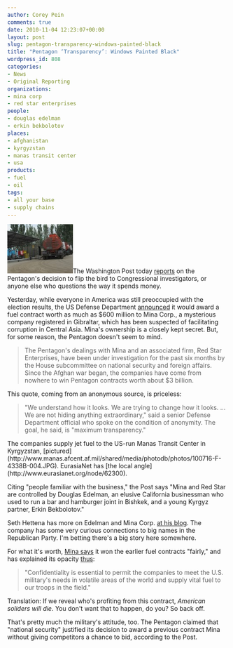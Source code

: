 ```yaml
---
author: Corey Pein
comments: true
date: 2010-11-04 12:23:07+00:00
layout: post
slug: pentagon-transparency-windows-painted-black
title: "Pentagon ‘Transparency’: Windows Painted Black"
wordpress_id: 808
categories:
- News
- Original Reporting
organizations:
- mina corp
- red star enterprises
people:
- douglas edelman
- erkin bekbolotov
places:
- afghanistan
- kyrgyzstan
- manas transit center
- usa
products:
- fuel
- oil
tags:
- all your base
- supply chains
---
```


![](/images/2010/11/manas-transit-center-air-force-detail-150x112.jpg)The Washington Post today [reports](http://www.washingtonpost.com/wp-dyn/content/article/2010/11/03/AR2010110307624.html?wprss=rss_nation) on the Pentagon's decision to flip the bird to Congressional investigators, or anyone else who questions the way it spends money.

Yesterday, while everyone in America was still preoccupied with the election results, the US Defense Department [announced](http://www.defense.gov//contracts/contract.aspx?contractid=4401) it would award a fuel contract worth as much as $600 million to Mina Corp., a mysterious company registered in Gibraltar, which has been suspected of facilitating corruption in Central Asia. Mina's ownership is a closely kept secret. But, for some reason, the Pentagon doesn't seem to mind.


> The Pentagon's dealings with Mina and an associated firm, Red Star Enterprises, have been under investigation for the past six months by the House subcommittee on national security and foreign affairs. Since the Afghan war began, the companies have come from nowhere to win Pentagon contracts worth about $3 billion.


This quote, coming from an anonymous source, is priceless:


> "We understand how it looks. We are trying to change how it looks. ... We are not hiding anything extraordinary," said a senior Defense Department official who spoke on the condition of anonymity. The goal, he said, is "maximum transparency."


<!-- more -->The companies supply jet fuel to the US-run Manas Transit Center in Kyrgyzstan, [pictured](http://www.manas.afcent.af.mil/shared/media/photodb/photos/100716-F-4338B-004.JPG). EurasiaNet has [the local angle](http://www.eurasianet.org/node/62300).

Citing "people familiar with the business," the Post says "Mina and Red Star are controlled by Douglas Edelman, an elusive California businessman who used to run a bar and hamburger joint in Bishkek, and a young Kyrgyz partner, Erkin Bekbolotov."

Seth Hettena has more on Edelman and Mina Corp. [at his blog](http://www.sethhettena.com/tag/mina-corp/). The company has some very curious connections to big names in the Republican Party. I'm betting there's a big story here somewhere.

For what it's worth, [Mina says](http://www.prnewswire.com/news-releases/statement-by-mina-corp-on-recent-media-reports-91001879.html) it won the earlier fuel contracts "fairly," and has explained its opacity [thus](http://www.thestreet.com/story/10813616/mina-corp-and-red-star-enterprises-reach-agreement-with-congressional-committee.html):


> "Confidentiality is essential to permit the companies to meet the U.S. military's needs in volatile areas of the world and supply vital fuel to our troops in the field."


Translation: If we reveal who's profiting from this contract, _American soliders will die_. You don't want that to happen, do you? So back off.

That's pretty much the military's attitude, too. The Pentagon claimed that "national security" justified its decision to award a previous contract Mina without giving competitors a chance to bid, according to the Post.
